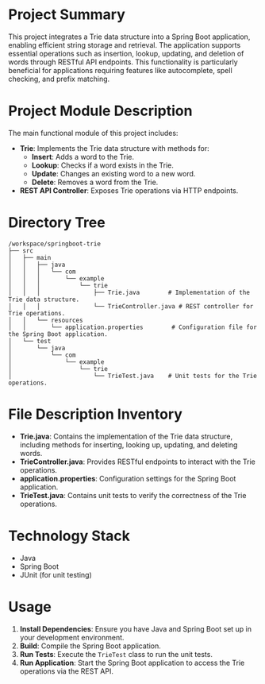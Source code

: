 # Project Summary
This project integrates a Trie data structure into a Spring Boot application, enabling efficient string storage and retrieval. The application supports essential operations such as insertion, lookup, updating, and deletion of words through RESTful API endpoints. This functionality is particularly beneficial for applications requiring features like autocomplete, spell checking, and prefix matching.

# Project Module Description
The main functional module of this project includes:
- **Trie**: Implements the Trie data structure with methods for:
  - **Insert**: Adds a word to the Trie.
  - **Lookup**: Checks if a word exists in the Trie.
  - **Update**: Changes an existing word to a new word.
  - **Delete**: Removes a word from the Trie.
- **REST API Controller**: Exposes Trie operations via HTTP endpoints.

# Directory Tree
```
/workspace/springboot-trie
├── src
│   ├── main
│   │   ├── java
│   │   │   └── com
│   │   │       └── example
│   │   │           └── trie
│   │   │               ├── Trie.java        # Implementation of the Trie data structure.
│   │   │               └── TrieController.java # REST controller for Trie operations.
│   │   └── resources
│   │       └── application.properties        # Configuration file for the Spring Boot application.
│   └── test
│       └── java
│           └── com
│               └── example
│                   └── trie
│                       └── TrieTest.java    # Unit tests for the Trie operations.
```

# File Description Inventory
- **Trie.java**: Contains the implementation of the Trie data structure, including methods for inserting, looking up, updating, and deleting words.
- **TrieController.java**: Provides RESTful endpoints to interact with the Trie operations.
- **application.properties**: Configuration settings for the Spring Boot application.
- **TrieTest.java**: Contains unit tests to verify the correctness of the Trie operations.

# Technology Stack
- Java
- Spring Boot
- JUnit (for unit testing)

# Usage
1. **Install Dependencies**: Ensure you have Java and Spring Boot set up in your development environment.
2. **Build**: Compile the Spring Boot application.
3. **Run Tests**: Execute the `TrieTest` class to run the unit tests.
4. **Run Application**: Start the Spring Boot application to access the Trie operations via the REST API.
